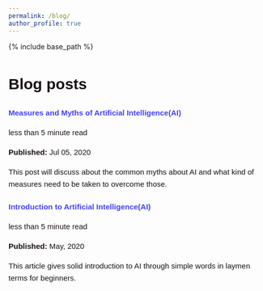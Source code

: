```yaml
---
permalink: /blog/
author_profile: true
---
```

{% include base_path %}
<style>
.content-container {
  font-size: 15px;
  color: #1B1212;
  line-height: 1.6;
}
.content-container a {
  text-decoration: none;
  color: #4040FF;
}
.content-container a:hover {
  text-decoration: underline;
}
.logo-container {
  display: flex;
  flex-wrap: wrap;
  justify-content: space-between;
  margin: 20px 0;
}
.logo-item {
  text-align: center;
  margin: 10px;
}
.logo-item img {
  width: 100px;
  height: 100px;
  margin-bottom: 10px;
}
.logo-item p {
  font-size: 14px;
  color: #1B1212;
}
.updates-list {
  list-style-type: none;
  padding: 0;
}
.updates-list li {
  margin: 10px 0;
}
.updates-list a {
  color: #4040FF;
  text-decoration: none;
}
.updates-list a:hover {
  text-decoration: underline;
}
.updates-list, h3, p {
  font-size: 14px;
}
</style>
<style>
.research-interest {
  background-color: #f3f6f4; /* Light grey */
  padding: 10px;
  border-radius: 5px;
  transition: background-color 0.3s ease; /* Smooth transition for background color */
}

.research-interest:hover {
  background-color: #d0d0d0; /* Deeper grey on hover */
}
</style>

<div class="content-container">

<div class="content-container" style="font-family: Arial, sans-serif; line-height: 1.6;">
<h1 class="page__title">Blog posts</h1>
<h2 id="2199" class="archive__subtitle" style="font-size: 15px;"></h2>
<div class="list__item">
<article class="archive__item" itemscope itemtype="http://schema.org/CreativeWork">
<h2 class="archive__item-title" itemprop="headline" style="font-size: 15px;">
<a href="https://medium.com/@samarasimhapeyala/measures-and-myths-of-artificial-intelligence-ai-ff47b093f03" rel="permalink" style="font-size: 15px;">Measures and Myths of Artificial Intelligence(AI)</a>
</h2>
<p class="page__meta" style="font-size: 15px;"><i class="fa fa-clock-o" aria-hidden="true"></i> less than 5 minute read</p>
<p class="page__date" style="font-size: 15px;"><strong><i class="fa fa-fw fa-calendar" aria-hidden="true"></i> Published:</strong> <time datetime="2199-01-01T00:00:00+00:00">Jul 05, 2020</time></p>
<p class="archive__item-excerpt" itemprop="description" style="font-size: 15px;">This post will discuss about the common myths about AI and what kind of measures need to be taken to overcome those.</p>
</article>
</div>
<h2 id="2015" class="archive__subtitle" style="font-size: 15px;"></h2>
<div class="list__item">
<article class="archive__item" itemscope itemtype="http://schema.org/CreativeWork">
<h2 class="archive__item-title" itemprop="headline" style="font-size: 15px;">
<a href="https://medium.com/@samarasimhapeyala/introduction-to-artificial-intelligence-ai-c3c4acf9f9b3" rel="permalink" style="font-size: 15px;">Introduction to Artificial Intelligence(AI)</a>
</h2>
<p class="page__meta" style="font-size: 15px;"><i class="fa fa-clock-o" aria-hidden="true"></i> less than 5 minute read</p>
<p class="page__date" style="font-size: 15px;"><strong><i class="fa fa-fw fa-calendar" aria-hidden="true"></i> Published:</strong> <time datetime="2015-08-14T00:00:00+00:00">May, 2020</time></p>
<p class="archive__item-excerpt" itemprop="description" style="font-size: 15px;">This article gives solid introduction to AI through simple words in laymen terms for beginners.</p>
</article>
</div>
